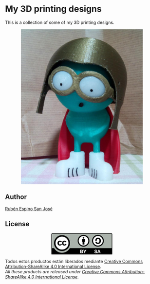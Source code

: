 # My 3D printing designs
This is a collection of some of my 3D printing designs.

<p align="center">
<img src="Amante Guisante/images/Amante Guisante.jpg" width="400" align = "center">
</p>

## Author
[Rubén Espino San José](https://github.com/Resaj)

## License
<p align="center">
<img src="license/by-sa.png" align = "center">
</p>

Todos estos productos están liberados mediante [Creative Commons Attribution-ShareAlike 4.0 International License](http://creativecommons.org/licenses/by-sa/4.0/).  
_All these products are released under [Creative Commons Attribution-ShareAlike 4.0 International License](http://creativecommons.org/licenses/by-sa/4.0/)._

